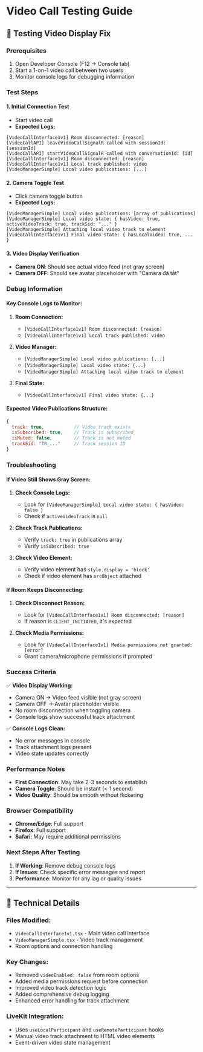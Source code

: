 # Video Call Testing Guide

## 🧪 Testing Video Display Fix

### **Prerequisites**
1. Open Developer Console (F12 → Console tab)
2. Start a 1-on-1 video call between two users
3. Monitor console logs for debugging information

### **Test Steps**

#### **1. Initial Connection Test**
- Start video call
- **Expected Logs:**
```
[VideoCallInterface1v1] Room disconnected: [reason]
[VideoCallAPI] leaveVideoCallSignalR called with sessionId: [sessionId]
[VideoCallAPI] startVideoCallSignalR called with conversationId: [id]
[VideoCallInterface1v1] Room disconnected: [reason]
[VideoCallInterface1v1] Local track published: video
[VideoManagerSimple] Local video publications: [...]
```

#### **2. Camera Toggle Test**
- Click camera toggle button
- **Expected Logs:**
```
[VideoManagerSimple] Local video publications: [array of publications]
[VideoManagerSimple] Local video state: { hasVideo: true, activeVideoTrack: true, trackSid: "..." }
[VideoManagerSimple] Attaching local video track to element
[VideoCallInterface1v1] Final video state: { hasLocalVideo: true, ... }
```

#### **3. Video Display Verification**
- **Camera ON**: Should see actual video feed (not gray screen)
- **Camera OFF**: Should see avatar placeholder with "Camera đã tắt"

### **Debug Information**

#### **Key Console Logs to Monitor:**

1. **Room Connection:**
   - `[VideoCallInterface1v1] Room disconnected: [reason]`
   - `[VideoCallInterface1v1] Local track published: video`

2. **Video Manager:**
   - `[VideoManagerSimple] Local video publications: [...]`
   - `[VideoManagerSimple] Local video state: {...}`
   - `[VideoManagerSimple] Attaching local video track to element`

3. **Final State:**
   - `[VideoCallInterface1v1] Final video state: {...}`

#### **Expected Video Publications Structure:**
```javascript
{
  track: true,           // Video track exists
  isSubscribed: true,    // Track is subscribed
  isMuted: false,        // Track is not muted
  trackSid: "TR_..."     // Track session ID
}
```

### **Troubleshooting**

#### **If Video Still Shows Gray Screen:**

1. **Check Console Logs:**
   - Look for `[VideoManagerSimple] Local video state: { hasVideo: false }`
   - Check if `activeVideoTrack` is `null`

2. **Check Track Publications:**
   - Verify `track: true` in publications array
   - Verify `isSubscribed: true`

3. **Check Video Element:**
   - Verify video element has `style.display = 'block'`
   - Check if video element has `srcObject` attached

#### **If Room Keeps Disconnecting:**

1. **Check Disconnect Reason:**
   - Look for `[VideoCallInterface1v1] Room disconnected: [reason]`
   - If reason is `CLIENT_INITIATED`, it's expected

2. **Check Media Permissions:**
   - Look for `[VideoCallInterface1v1] Media permissions not granted: [error]`
   - Grant camera/microphone permissions if prompted

### **Success Criteria**

✅ **Video Display Working:**
- Camera ON → Video feed visible (not gray screen)
- Camera OFF → Avatar placeholder visible
- No room disconnection when toggling camera
- Console logs show successful track attachment

✅ **Console Logs Clean:**
- No error messages in console
- Track attachment logs present
- Video state updates correctly

### **Performance Notes**

- **First Connection**: May take 2-3 seconds to establish
- **Camera Toggle**: Should be instant (< 1 second)
- **Video Quality**: Should be smooth without flickering

### **Browser Compatibility**

- **Chrome/Edge**: Full support
- **Firefox**: Full support
- **Safari**: May require additional permissions

### **Next Steps After Testing**

1. **If Working**: Remove debug console logs
2. **If Issues**: Check specific error messages and report
3. **Performance**: Monitor for any lag or quality issues

---

## 🔧 Technical Details

### **Files Modified:**
- `VideoCallInterface1v1.tsx` - Main video call interface
- `VideoManagerSimple.tsx` - Video track management
- Room options and connection handling

### **Key Changes:**
- Removed `videoEnabled: false` from room options
- Added media permissions request before connection
- Improved video track detection logic
- Added comprehensive debug logging
- Enhanced error handling for track attachment

### **LiveKit Integration:**
- Uses `useLocalParticipant` and `useRemoteParticipant` hooks
- Manual video track attachment to HTML video elements
- Event-driven video state management
